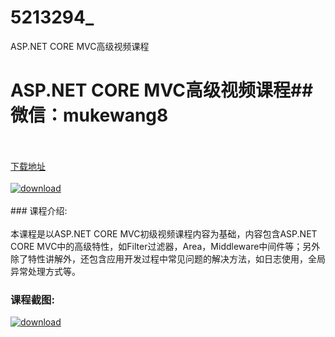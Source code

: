 # 5213294_
ASP.NET CORE MVC高级视频课程
# ASP.NET CORE MVC高级视频课程## 微信：mukewang8
<br/></br>[下载地址](http://www.36tz.cn/article/5213294 "下载地址")
<br/></br>[![download](http://36tz.cn/muke_img/2020_05_2-130-300x149.png "下载地址")](http://www.36tz.cn/article/5213294 "下载地址")
<br/></br>### 课程介绍:<br/></br>本课程是以ASP.NET CORE MVC初级视频课程内容为基础，内容包含ASP.NET CORE MVC中的高级特性，如Filter过滤器，Area，Middleware中间件等；另外除了特性讲解外，还包含应用开发过程中常见问题的解决方法，如日志使用，全局异常处理方式等。

### 课程截图:
[![download](http://36tz.cn/muke_img/2020_05_1-140.png "下载地址")](http://www.36tz.cn/article/5213294 "下载地址")
